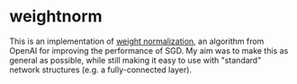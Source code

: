# weightnorm

This is an implementation of [weight normalization](https://arxiv.org/pdf/1602.07868v3.pdf), an algorithm from OpenAI for improving the performance of SGD. My aim was to make this as general as possible, while still making it easy to use with "standard" network structures (e.g. a fully-connected layer).
